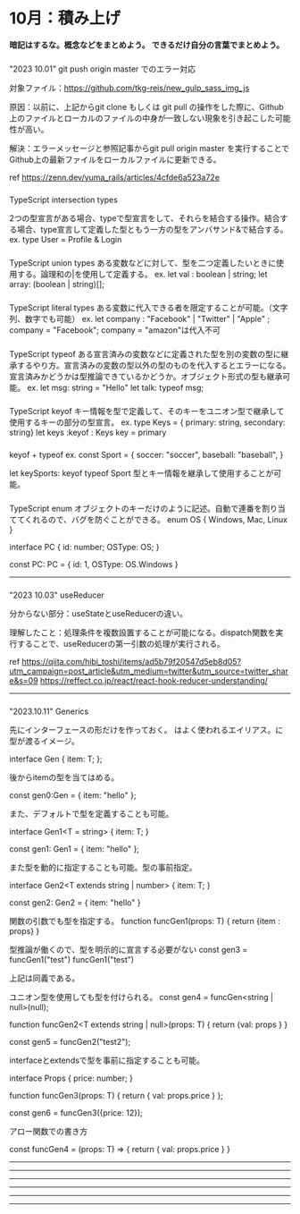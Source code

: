 ###
<h1>10月：積み上げ</h1>
<strong>暗記はするな。概念などをまとめよう。</strong>
<strong>できるだけ自分の言葉でまとめよう。</strong>

###
"2023 10.01"
git push origin master でのエラー対応

対象ファイル：https://github.com/tkg-reis/new_gulp_sass_img_js

<p>
原因：以前に、上記からgit clone もしくは git pull の操作をした際に、Github上のファイルとローカルのファイルの中身が一致しない現象を引き起こした可能性が高い。
</p>

<p>
解決：エラーメッセージと参照記事からgit pull origin master を実行することでGithub上の最新ファイルをローカルファイルに更新できる。
</p>

ref
https://zenn.dev/yuma_rails/articles/4cfde6a523a72e

###
TypeScript intersection types

2つの型宣言がある場合、typeで型宣言をして、それらを結合する操作。結合する場合、type宣言して定義した型ともう一方の型をアンバサンド&で結合する。
ex. type User = Profile & Login

###
TypeScript union types
ある変数などに対して、型を二つ定義したいときに使用する。論理和の|を使用して定義する。
ex. let val : boolean | string;
    let array: (boolean | string)[];

###
TypeScript literal types
ある変数に代入できる者を限定することが可能。（文字列、数字でも可能）
ex. let company : "Facebook" | "Twitter" | "Apple" ;
    company = "Facebook";
    company = "amazon"は代入不可

###
TypeScript typeof 
ある宣言済みの変数などに定義された型を別の変数の型に継承するやり方。宣言済みの変数の型以外の型のものを代入するとエラーになる。宣言済みかどうかは型推論できているかどうか。オブジェクト形式の型も継承可能。
ex. let msg: string = "Hello"
    let talk: typeof msg;

###
TypeScript keyof 
キー情報を型で定義して、そのキーをユニオン型で継承して使用するキーの部分の型宣言。
ex. type Keys = { primary: string, secondary: string}
    let keys :keyof : Keys 
    key = primary 


###
keyof + typeof
ex. const Sport = {
    soccer: "soccer",
    baseball: "baseball",
}

let keySports: keyof typeof Sport
型とキー情報を継承して使用することが可能。

###
TypeScript enum
オブジェクトのキーだけのように記述。自動で連番を割り当ててくれるので、バグを防ぐことができる。
enum OS {
    Windows,
    Mac,
    Linux
}

interface PC {
    id: number;
    OSType: OS;
}

const PC: PC = {
    id: 1,
    OSType: OS.Windows
}
<hr>

###
"2023 10.03"
useReducer

分からない部分：useStateとuseReducerの違い。

理解したこと：処理条件を複数設置することが可能になる。dispatch関数を実行することで、useReducerの第一引数の処理が実行される。

ref
https://qiita.com/hibi_toshi/items/ad5b79f20547d5eb8d05?utm_campaign=post_article&utm_medium=twitter&utm_source=twitter_share&s=09
https://reffect.co.jp/react/react-hook-reducer-understanding/


<hr>

###
"2023.10.11"
Generics

先にインターフェースの形だけを作っておく。
<T>はよく使われるエイリアス。<T>に型が渡るイメージ。

interface Gen<T> {
    item: T;
};

後からitemの型を当てはめる。

const gen0:Gen<string> = {
    item: "hello"
};

また、デフォルトで型を定義することも可能。

interface Gen1<T = string> {
    item: T;
}

const gen1: Gen1 = {
    item: "hello"
};

また型を動的に指定することも可能。型の事前指定。

interface Gen2<T extends string | number> {
    item: T;
}

const gen2: Gen2<string> = {
    item: "hello"
}

関数の引数でも型を指定する。
function funcGen1<T>(props: T) {
    return {item : props}
}

型推論が働くので、型を明示的に宣言する必要がない
const gen3 = funcGen1("test")
funcGen1<string>("test")

上記は同義である。

ユニオン型を使用しても型を付けられる。
const gen4 = funcGen<string | null>(null);

function funcGen2<T extends string | null>(props: T) {
    return {val: props }
}

const gen5 = funcGen2("test2");

interfaceとextendsで型を事前に指定することも可能。

interface Props {
    price: number;
}

function funcGen3<T extends Props>(props: T) {
    return {
        val: props.price
    }
};

const gen6 = funcGen3({price: 12});

アロー関数での書き方

const funcGen4 = <T extends Props>(props: T) => {
    return {
        val: props.price
    }
}

<hr>
<hr>
<hr>
<hr>
<hr>
<hr>
